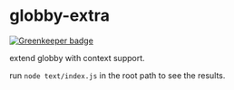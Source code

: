 # globby-extra

[![Greenkeeper badge](https://badges.greenkeeper.io/zorojs/zoro-globby.svg)](https://greenkeeper.io/)

extend globby with context support.

run `node text/index.js` in the root path to see the results.
